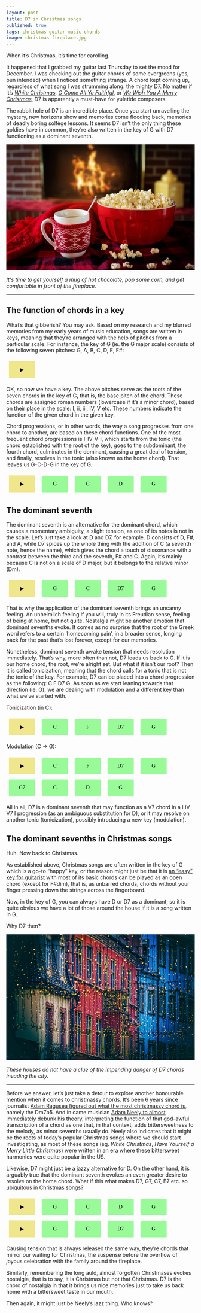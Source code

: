```yaml
---
layout: post
title: D7 in Christmas songs
published: true
tags: christmas guitar music chords
image: christmas-fireplace.jpg
---
```

<script src="/chord-player.js"></script>
<style>
.play, .chord {
  font-family: "Times New Roman";
  font-size: 100%;
  padding: 1em;
  margin: 0.5em;
  border:none;
  min-width: 5em;
  min-height: 3em
}
.play:hover, .chord:hover {
  cursor: pointer;
  opacity: 0.9;
}
.chord {
background-color: palegreen;
}
.play {
background-color:khaki;
}
.play:disabled, .chord:disabled {
  border: none;
  background-color: "";
  color: black;
}
</style>
When it’s Christmas, it’s time for carolling.

It happened that I grabbed my guitar last Thursday to set the mood for December. I was checking out the guitar chords of some evergreens (yes, pun intended) when I noticed something strange. A chord kept coming up, regardless of what song I was strumming along: the mighty D7. No matter if it’s <a href="https://tabs.ultimate-guitar.com/tab/bing-crosby/white-christmas-chords-902543" target="_blank">*White Christmas*</a>, <a href="https://tabs.ultimate-guitar.com/tab/casting-crowns/o-come-all-ye-faithful-chords-899101" target="_blank">*O Come All Ye Faithful*</a>, or <a href="https://tabs.ultimate-guitar.com/tab/the-irish-rovers/we-wish-you-a-merry-christmas-chords-1009149" target="_blank">*We Wish You A Merry Christmas*</a>, D7 is apparently a must-have for yuletide composers.

<span class="highlighted-text">The rabbit hole of D7 is an incredible place.</span> Once you start unravelling the mystery, new horizons show and memories come flooding back, memories of deadly boring solfège lessons. It seems D7 isn’t the only thing these goldies have in common, they’re also written in the key of G with D7 functioning as a dominant seventh.

<p><img src="/assets/christmas-fireplace.jpg"></p>

<p><i>It's time to get yourself a mug of hot chocolate, pop some corn, and get comfortable in front of the fireplace.</i></p>

<hr>

## The function of chords in a key

What’s that gibberish? You may ask. Based on my research and my blurred memories from my early years of music education, songs are written in keys, meaning that they’re arranged with the help of pitches from a particular scale. For instance, the key of G (ie. the G major scale) consists of the following seven pitches: G, A, B, C, D, E, F#:

<button class="play" onclick="playNotes(this,['G4', 'A4', 'B4', 'C5', 'D5', 'E5', 'F#5', 'G5'])">
▶
</button>

OK, so now we have a key. The above pitches serve as the roots of the seven chords in the key of G, that is, the base pitch of the chord. These chords are assigned roman numbers (lowercase if it’s a minor chord), based on their place in the scale: I, ii, iii, IV, V etc. These numbers indicate the function of the given chord in the given key.

Chord progressions, or in other words, the way a song progresses from one chord to another, are based on these chord functions. One of the most frequent chord progressions is I-IV-V-I, which starts from the tonic (the chord established with the root of the key), goes to the subdominant, the fourth chord, culminates in the dominant, causing a great deal of tension, and finally, resolves in the tonic (also known as the home chord). That leaves us G-C-D-G in the key of G.

<div>
<button class="play" onclick="playProgression(this)">▶</button>
<button class="chord" onclick="playChord(this)">G</button>
<button class="chord" onclick="playChord(this)">C</button>
<button class="chord" onclick="playChord(this)">D</button>
<button class="chord" onclick="playChord(this)">G</button>
</div>

## The dominant seventh

The dominant seventh is an alternative for the dominant chord, which causes a momentary ambiguity, a slight tension, as one of its notes is not in the scale. Let’s just take a look at D and D7, for example. D consists of D, F#, and A, while D7 spices up the whole thing with the addition of C (a seventh note, hence the name), which gives the chord a touch of dissonance with a contrast between the third and the seventh, F# and C. Again, it’s mainly because C is not on a scale of D major, but it belongs to the relative minor (Dm).

<div>
<button class="play" onclick="playProgression(this)">▶</button>
<button class="chord" onclick="playChord(this)">G</button>
<button class="chord" onclick="playChord(this)">C</button>
<button class="chord" onclick="playChord(this)">D7</button>
<button class="chord" onclick="playChord(this)">G</button>
</div>

<span class="highlighted-text">That is why the application of the dominant seventh brings an uncanny feeling.</span> An unheimlich feeling if you will, truly in its Freudian sense, feeling of being at home, but not quite. Nostalgia might be another emotion that dominant sevenths evoke. It comes as no surprise that the root of the Greek word refers to a certain ‘homecoming pain’, in a broader sense, longing back for the past that’s lost forever, except for our memories.

Nonetheless, dominant seventh awake tension that needs resolution immediately. That’s why, more often than not, D7 leads us back to G. If it is our home chord, the root, we’re alright set. But what if it isn’t our root? Then it is called tonicization, meaning that the chord calls for a tonic that is not the tonic of the key. For example, D7 can be placed into a chord progression as the following: C F D7 G. As soon as we start leaning towards that direction (ie. G), we are dealing with modulation and a different key than what we’ve started with.

Tonicization (in C):
<div>
<button class="play" onclick="playProgression(this)">▶</button>
<button class="chord" onclick="playChord(this)">C</button>
<button class="chord" onclick="playChord(this)">F</button>
<button class="chord" onclick="playChord(this)">D7</button>
<button class="chord" onclick="playChord(this)">G</button>
</div>

Modulation (C → G):
<div>
<button class="play" onclick="playProgression(this)">▶</button>
<button class="chord" onclick="playChord(this)">C</button>
<button class="chord" onclick="playChord(this)">F</button>
<button class="chord" onclick="playChord(this)">D7</button>
<button class="chord" onclick="playChord(this)">G</button>
<button class="chord" onclick="playChord(this)">G7</button>
<button class="chord" onclick="playChord(this)">C</button>
<button class="chord" onclick="playChord(this)">D</button>
<button class="chord" onclick="playChord(this)">G</button>
</div>

All in all, D7 is a dominant seventh that may function as a V7 chord in a I IV V7 I progression (as an ambiguous substitution for D), or it may resolve on another tonic (tonicization), possibly introducing a new key (modulation).

## The dominant sevenths in Christmas songs

Huh. Now back to Christmas.

As established above, Christmas songs are often written in the key of G which is a go-to “happy” key, or the reason might just be that it is <a href="https://www.guitartricks.com/forum/t/5524?t=5524#:~:text=Most%20Christmas%20songs%20are%20played%20in%20the%20key%20of%20G%20on%20the%20guitar%2C" target="_blank">an “easy” key for guitarist</a> with most of its basic chords can be played as an open chord (except for F#dim), that is, as unbarred chords, chords without your finger pressing down the strings across the fingerboard.

Now, in the key of G, you can always have D or D7 as a dominant, so it is quite obvious we have a lot of those around the house if it is a song written in G.

Why D7 then?

<p><img src="/assets/christmas-street-snowing.jpg"></p>

<p><i>These houses do not have a clue of the impending danger of D7 chords invading the city.</i></p>

<hr>

Before we answer, let’s just take a detour to explore another honourable mention when it comes to christmassy chords.
It’s been 6 years since journalist <a href="https://www.youtube.com/watch?v=xm4LO22-cyY" target="_blank">Adam Ragusea figured out what the most christmassy chord is</a>, namely the Dm7b5. And in came musician <a href="https://www.youtube.com/watch?v=V5WfgMVtueo" target="_blank">Adam Neely to almost immediately debunk his theory</a>, interpreting the function of that god-awful transcription of a chord as one that, in that context, adds bittersweetness to the melody, as minor sevenths usually do.
Neely also indicates that it might be the roots of today’s popular Christmas songs where we should start investigating, as most of these songs (eg. *White Christmas*, *Have Yourself a Merry Little Christmas*) were written in an era where these bittersweet harmonies were quite popular in the US.

Likewise, D7 might just be a jazzy alternative for D. On the other hand, it is arguably true that the dominant seventh evokes an even greater desire to resolve on the home chord. What if this what makes D7, G7, C7, B7 etc. so ubiquitous in Christmas songs?

<div>
<button class="play" onclick="playProgression(this)">▶</button>
<button class="chord" onclick="playChord(this)">G</button>
<button class="chord" onclick="playChord(this)">C</button>
<button class="chord" onclick="playChord(this)">D</button>
<button class="chord" onclick="playChord(this)">G</button>
</div>

<div>
<button class="play" onclick="playProgression(this)">▶</button>
<button class="chord" onclick="playChord(this)">G</button>
<button class="chord" onclick="playChord(this)">C</button>
<button class="chord" onclick="playChord(this)">D7</button>
<button class="chord" onclick="playChord(this)">G</button>
</div>

Causing tension that is always released the same way, <span class="highlighted-text">they’re chords that mirror our waiting for Christmas, the suspense before the overflow of joyous celebration with the family around the fireplace.</span>

Similarly, remembering the long auld, almost forgotten Christmases evokes nostalgia, that is to say, it is Christmas but not that Christmas. D7 is the chord of nostalgia in that it brings us nice memories just to take us back home with a bittersweet taste in our mouth.

Then again, it might just be Neely’s jazz thing. Who knows?